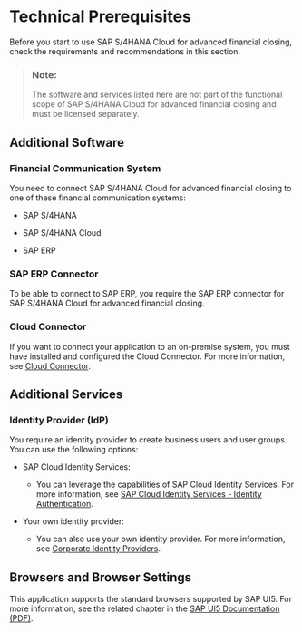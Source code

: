 <!-- loio13dbd046610847ca9726dbd23c8af5b7 -->

# Technical Prerequisites

Before you start to use SAP S/4HANA Cloud for advanced financial closing, check the requirements and recommendations in this section.

> ### Note:  
> The software and services listed here are not part of the functional scope of SAP S/4HANA Cloud for advanced financial closing and must be licensed separately.



<a name="loio13dbd046610847ca9726dbd23c8af5b7__section_itr_24d_kjb"/>

## Additional Software



### Financial Communication System

You need to connect SAP S/4HANA Cloud for advanced financial closing to one of these financial communication systems:

-   SAP S/4HANA

-   SAP S/4HANA Cloud

-   SAP ERP




### SAP ERP Connector

To be able to connect to SAP ERP, you require the SAP ERP connector for SAP S/4HANA Cloud for advanced financial closing.



### Cloud Connector

If you want to connect your application to an on-premise system, you must have installed and configured the Cloud Connector. For more information, see [Cloud Connector](https://help.sap.com/viewer/cca91383641e40ffbe03bdc78f00f681/Cloud/en-US/e6c7616abb5710148cfcf3e75d96d596.html).



<a name="loio13dbd046610847ca9726dbd23c8af5b7__section_gzz_1pd_kjb"/>

## Additional Services



### Identity Provider \(IdP\)

You require an identity provider to create business users and user groups. You can use the following options:

-   SAP Cloud Identity Services:

    -   You can leverage the capabilities of SAP Cloud Identity Services. For more information, see [SAP Cloud Identity Services - Identity Authentication](https://help.sap.com/docs/IDENTITY_AUTHENTICATION/6d6d63354d1242d185ab4830fc04feb1/d17a116432d24470930ebea41977a888.html).



-   Your own identity provider:

    -   You can also use your own identity provider. For more information, see [Corporate Identity Providers](https://help.sap.com/docs/IDENTITY_AUTHENTICATION/6d6d63354d1242d185ab4830fc04feb1/19f3eca47db643b6aad448b5dc1075ad.html).





## Browsers and Browser Settings

This application supports the standard browsers supported by SAP UI5. For more information, see the related chapter in the [SAP UI5 Documentation \(PDF\)](https://help.sap.com/SAPUI5_PDF/SAPUI5.pdf).

